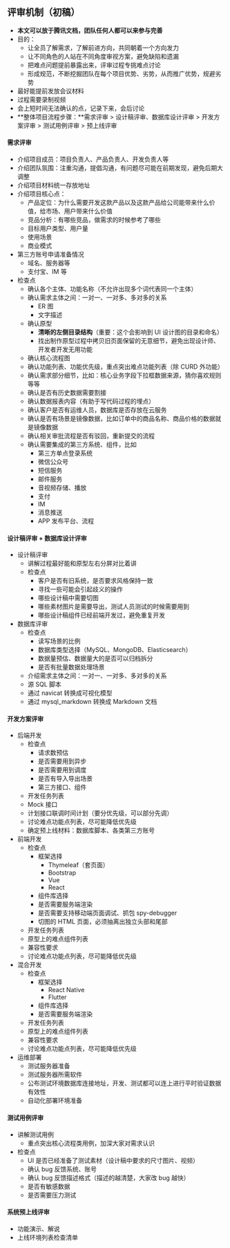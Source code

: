 
## 评审机制（初稿）

- **本文可以放于腾讯文档，团队任何人都可以来参与完善**
- 目的：
    - 让全员了解需求，了解前进方向，共同朝着一个方向发力
    - 让不同角色的人站在不同角度审视方案，避免缺陷和遗漏
    - 把难点问题提前暴露出来，评审过程专挑难点讨论
    - 形成规范，不断挖掘团队在每个项目优势、劣势，从而推广优势，规避劣势
- 最好能提前发放会议材料
- 过程需要录制视频
- 会上短时间无法确认的点，记录下来，会后讨论
- **整体项目流程步骤：**需求评审 > 设计稿评审、数据库设计评审 > 开发方案评审 > 测试用例评审 > 预上线评审 

#### 需求评审

- 介绍项目成员：项目负责人、产品负责人、开发负责人等
- 介绍团队氛围：注重沟通，提倡沟通，有问题尽可能在前期发现，避免后期大调整
- 介绍项目材料统一存放地址
- 介绍项目核心点：
    - 产品定位：为什么需要开发这款产品以及这款产品给公司能带来什么价值，给市场、用户带来什么价值
    - 竞品分析：有哪些竞品，做需求的时候参考了哪些
    - 目标用户类型、用户量
    - 使用场景
    - 商业模式
- 第三方账号申请准备情况
    - 域名、服务器等
    - 支付宝、IM 等
- 检查点
    - 确认各个主体、功能名称（不允许出现多个词代表同一个主体）
    - 确认需求主体之间：一对一、一对多、多对多的关系
        - ER 图
        - 文字描述
    - 确认原型
        - **清晰的左侧目录结构**（重要：这个会影响到 UI 设计图的目录和命名）
        - 找出制作原型过程中拷贝旧页面保留的无意细节，避免出现设计师、开发者开发无用功能
    - 确认核心流程图
    - 确认功能列表、功能优先级，重点突出难点功能列表（除 CURD 外功能）
    - 确认需求部分细节，比如：核心业务字段下拉框数据来源，猜你喜欢规则等等
    - 确认是否有历史数据需要割接
    - 确认数据报表内容（有助于写代码过程的埋点）
    - 确认客户是否有运维人员，数据库是否存放在云服务
    - 确认是否有场景是镜像数据，比如订单中的商品名称、商品价格的数据就是镜像数据
    - 确认相关审批流程是否有驳回，重新提交的流程
    - 确认需要集成的第三方系统、组件，比如
        - 第三方单点登录系统
        - 微信公众号
        - 短信服务
        - 邮件服务
        - 音视频存储、播放
        - 支付
        - IM
        - 消息推送
        - APP 发布平台、流程

#### 设计稿评审 + 数据库设计评审

- 设计稿评审
    - 讲解过程最好能和原型左右分屏对比着讲
    - 检查点
        - 客户是否有旧系统，是否要求风格保持一致
        - 寻找一些可能会引起歧义的操作
        - 哪些设计稿中需要切图
        - 哪些素材图片是需要导出，测试人员测试的时候需要用到
        - 哪些设计稿组件已经前端开发过，避免重复开发
- 数据库评审
    - 检查点
        - 读写场景的比例
        - 数据库类型选择（MySQL、MongoDB、Elasticsearch）
        - 数据量预估、数据量大的是否可以归档拆分
        - 是否有批量数据处理场景
    - 介绍需求主体之间：一对一、一对多、多对多的关系
    - 源 SQL 脚本
    - 通过 navicat 转换成可视化模型
    - 通过 mysql_markdown 转换成 Markdown 文档

#### 开发方案评审

- 后端开发
    - 检查点
        - 请求数预估
        - 是否需要用到异步
        - 是否需要用到调度
        - 是否有导入导出场景
        - 第三方接口、组件
    - 开发任务列表
    - Mock 接口
    - 计划接口联调时间计划（要分优先级，可以部分先调）
    - 讨论难点功能点列表，尽可能降低优先级
    - 确定预上线材料：数据库脚本、各类第三方账号
- 前端开发
    - 检查点
        - 框架选择
            - Thymeleaf（套页面）
            - Bootstrap
            - Vue
            - React
        - 组件库选择
        - 是否需要服务端渲染
        - 是否需要支持移动端页面调试、抓包 spy-debugger
        - 切图的 HTML 页面，必须抽离出独立头部和尾部
    - 开发任务列表
    - 原型上的难点组件列表
    - 兼容性要求
    - 讨论难点功能点列表，尽可能降低优先级
- 混合开发
    - 检查点
        - 框架选择
            - React Native
            - Flutter
        - 组件库选择
        - 是否需要服务端渲染
    - 开发任务列表
    - 原型上的难点组件列表
    - 兼容性要求
    - 讨论难点功能点列表，尽可能降低优先级
- 运维部署
    - 测试服务器准备
    - 测试服务器所需软件
    - 公布测试环境数据库连接地址，开发、测试都可以连上进行平时验证数据有效性
    - 自动化部署环境准备


#### 测试用例评审

- 讲解测试用例
    - 重点突出核心流程类用例，加深大家对需求认识
- 检查点
    - UI 是否已经准备了测试素材（设计稿中要求的尺寸图片、视频）
    - 确认 bug 反馈系统、账号
    - 确认 bug 反馈描述格式（描述的越清楚，大家改 bug 越快）
    - 是否有敏感数据
    - 是否需要压力测试

#### 系统预上线评审

- 功能演示、解说
- 上线环境列表检查清单
